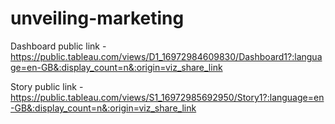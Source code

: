 # unveiling-marketing


Dashboard public link - https://public.tableau.com/views/D1_16972984609830/Dashboard1?:language=en-GB&:display_count=n&:origin=viz_share_link

Story public link - https://public.tableau.com/views/S1_16972985692950/Story1?:language=en-GB&:display_count=n&:origin=viz_share_link
